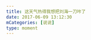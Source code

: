 ```yaml
---
title: 这天气热得我想把刘海一刀咔了
date: 2017-06-09 13:12:30
mCategories: [说说]
type: moment
---
```


<div id="pics-20170609131230"></div>

<script>
var data = [
    {"link": "2017-06-09_000002.jpeg", "type": "shuoshuo"}
];
picsRender(data, "pics-20170609131230");
</script>
